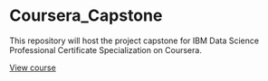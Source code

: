# Coursera_Capstone
This repository will host the project capstone for IBM Data Science Professional Certificate Specialization on Coursera.

<a href='https://www.coursera.org/learn/applied-data-science-capstone'>View course</a>
